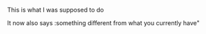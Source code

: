 This is what I was supposed to do


It now also says :something different from what you currently have"
